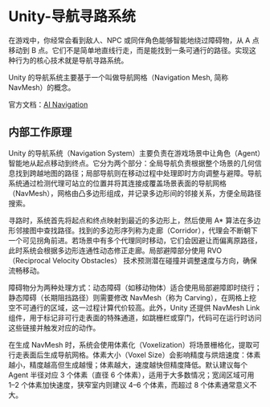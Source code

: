 # Unity-导航寻路系统

在游戏中，你经常会看到敌人、NPC 或同伴角色能够智能地绕过障碍物，从 A 点移动到 B 点。它们不是简单地直线行走，而是能找到一条可通行的路径。实现这种行为的核心技术就是导航寻路系统。

Unity 的导航系统主要基于一个叫做导航网格（Navigation Mesh, 简称 NavMesh）的概念。

官方文档：[AI Navigation](https://docs.unity3d.com/Packages/com.unity.ai.navigation@2.0/manual/index.html)

## 内部工作原理

Unity 的导航系统（Navigation System）主要负责在游戏场景中让角色（Agent）智能地从起点移动到终点。它分为两个部分：全局导航负责根据整个场景的几何信息找到跨越地图的路径；局部导航则在移动过程中处理即时方向调整与避障。导航系统通过检测代理可站立的位置并将其连接成覆盖场景表面的导航网格（NavMesh），网格由凸多边形组成，并记录多边形间的邻接关系，方便全局路径搜索。

寻路时，系统首先将起点和终点映射到最近的多边形上，然后使用 A\* 算法在多边形邻接图中查找路径。找到的多边形序列称为走廊（Corridor），代理会不断朝下一个可见拐角前进。若场景中有多个代理同时移动，它们会因避让而偏离原路径，此时系统会根据多边形连通性动态修正走廊。局部避障部分使用 RVO（Reciprocal Velocity Obstacles） 技术预测潜在碰撞并调整速度与方向，确保流畅移动。

障碍物分为两种处理方式：动态障碍（如移动物体）适合使用局部避障即时绕行；静态障碍（长期阻挡路径）则需要修改 NavMesh（称为 Carving），在网格上挖空不可通行的区域，这一过程计算代价较高。此外，Unity 还提供 NavMesh Link 组件，用于标记非可行走表面的特殊通道，如跳栅栏或穿门，代码可在运行时访问这些链接并触发对应的动作。

在生成 NavMesh 时，系统会使用体素化（Voxelization）将场景栅格化，提取可行走表面后生成导航网格。体素大小（Voxel Size）会影响精度与烘焙速度：体素越小，精度越高但生成越慢；体素越大，速度越快但精度降低。默认建议每个 Agent 半径对应 3 个体素（直径 6 个体素），适用于大多数情况；宽阔区域可用 1–2 个体素加快速度，狭窄室内则建议 4–6 个体素，而超过 8 个体素通常意义不大。